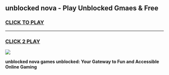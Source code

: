 
## unblocked nova - Play Unblocked Gmaes & Free
<h3>
<a href="https://news.freeplayer.one?title=unblocked_nova&ref=23F">CLICK TO PLAY</a></h3>
<hr>

<h3>
<a href="https://news.freeplayer.one?title=unblocked_nova&ref=23F">CLICK 2 PLAY</a>
  
</h3>

<a href="https://news.freeplayer.one?title=unblocked_nova&ref=23F/"><img src="https://clearcache.store/games.png"></a>


**unblocked nova games unblocked: Your Gateway to Fun and Accessible Online Gaming**
